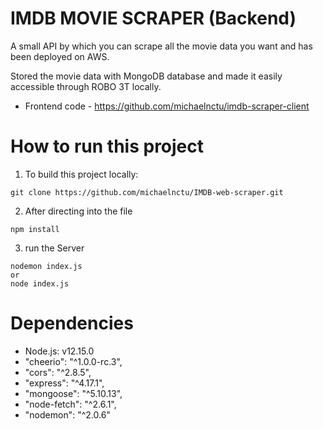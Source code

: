# IMDB MOVIE SCRAPER (Backend)

A small API by which you can scrape all the movie data you want and has been deployed on AWS.

Stored the movie data with MongoDB database and made it easily accessible through ROBO 3T locally.

+ Frontend code - https://github.com/michaelnctu/imdb-scraper-client

# How to run this project
1. To build this project locally:
```
git clone https://github.com/michaelnctu/IMDB-web-scraper.git
```
2. After directing into the file
```
npm install
```
3. run the Server
```
nodemon index.js
or
node index.js
```

# Dependencies
+ Node.js: v12.15.0
+ "cheerio": "^1.0.0-rc.3",
+ "cors": "^2.8.5",
+ "express": "^4.17.1",
+ "mongoose": "^5.10.13",
+ "node-fetch": "^2.6.1",
+ "nodemon": "^2.0.6"
